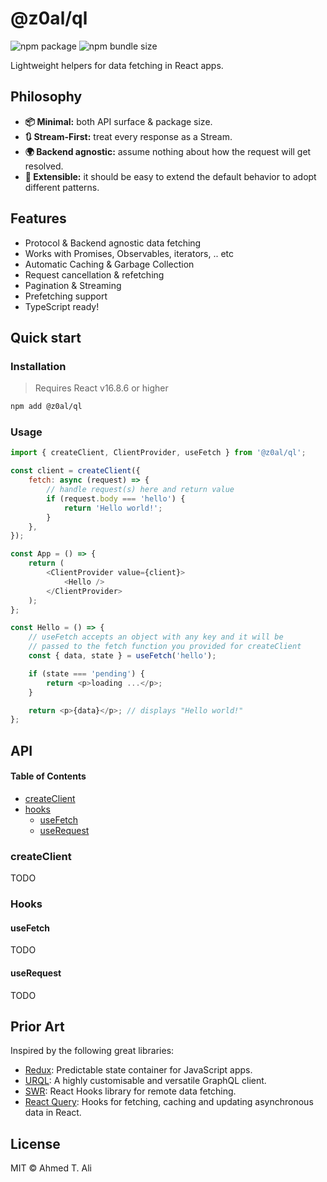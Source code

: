 # @z0al/ql

![npm package](https://badgen.net/npm/v/@z0al/ql)
![npm bundle size](https://badgen.net/bundlephobia/minzip/@z0al/ql)

Lightweight helpers for data fetching in React apps.

## Philosophy

- **📦 Minimal:** both API surface & package size.
- **🔃 Stream-First:** treat every response as a Stream.
- **🌍 Backend agnostic:** assume nothing about how the request will get resolved.
- **🔌 Extensible:** it should be easy to extend the default behavior to adopt different patterns.

## Features

- Protocol & Backend agnostic data fetching
- Works with Promises, Observables, iterators, .. etc
- Automatic Caching & Garbage Collection
- Request cancellation & refetching
- Pagination & Streaming
- Prefetching support
- TypeScript ready!

## Quick start

### Installation

> Requires React v16.8.6 or higher

```sh
npm add @z0al/ql
```

### Usage

```javascript
import { createClient, ClientProvider, useFetch } from '@z0al/ql';

const client = createClient({
	fetch: async (request) => {
		// handle request(s) here and return value
		if (request.body === 'hello') {
			return 'Hello world!';
		}
	},
});

const App = () => {
	return (
		<ClientProvider value={client}>
			<Hello />
		</ClientProvider>
	);
};

const Hello = () => {
	// useFetch accepts an object with any key and it will be
	// passed to the fetch function you provided for createClient
	const { data, state } = useFetch('hello');

	if (state === 'pending') {
		return <p>loading ...</p>;
	}

	return <p>{data}</p>; // displays "Hello world!"
};
```

## API

#### Table of Contents

- [createClient](#createclient)
- [hooks](#hooks)
  - [useFetch](#usefetch)
  - [useRequest](#userequest)

### createClient

TODO

### Hooks

#### useFetch

TODO

#### useRequest

TODO

## Prior Art

Inspired by the following great libraries:

- [Redux][redux]: Predictable state container for JavaScript apps.
- [URQL][urql]: A highly customisable and versatile GraphQL client.
- [SWR][swr]: React Hooks library for remote data fetching.
- [React Query][react-query]: Hooks for fetching, caching and updating asynchronous data in React.

## License

MIT © Ahmed T. Ali

[redux]: https://github.com/reduxjs/redux
[urql]: https://github.com/FormidableLabs/urql
[swr]: https://github.com/zeit/swr
[react-query]: https://github.com/tannerlinsley/react-query/
